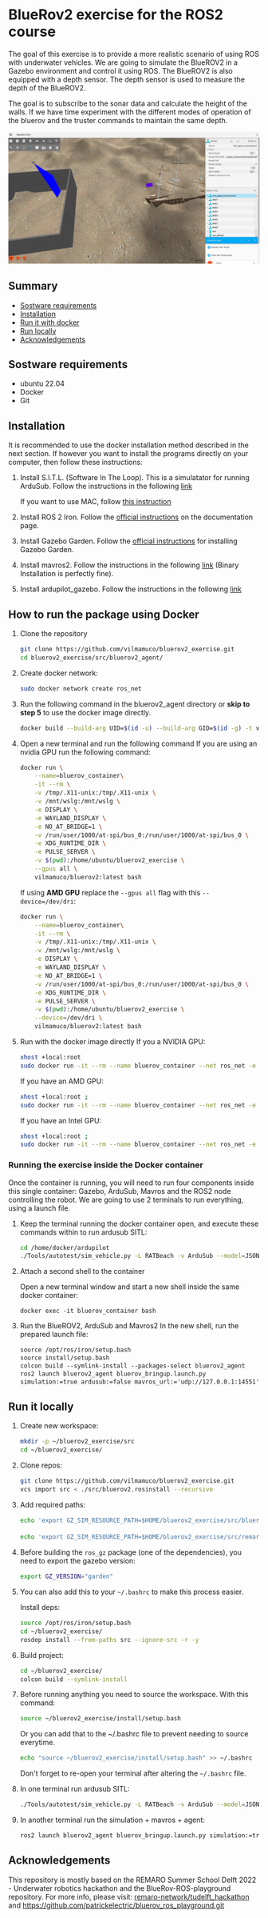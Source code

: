 
# BlueRov2 exercise for the ROS2 course 

The goal of this exercise is to provide a more realistic scenario of using ROS with underwater vehicles. We are going to simulate the BlueROV2 in a Gazebo environment and control it using ROS. The BlueROV2 is also equipped with a depth sensor. The depth sensor is used to measure the depth of the BlueROV2.

The goal is to subscribe to the sonar data and calculate the height of the walls. If we have time experiment with the different modes of operation of the bluerov and the truster commands to maintain the same depth.


![Gazebo](./runningGazebo.png)

## Summary
- [Sostware requirements](https://github.com/vilmamuco/bluerov2_exercise#sostware-requirements)
- [Installation](https://github.com/vilmamuco/bluerov2_exercise#installation)
- [Run it with docker](https://github.com/vilmamuco/bluerov2_exercise#how-to-run-the-package-using-docker)
- [Run locally](https://github.com/vilmamuco/bluerov2_exercise#run-it-locally)
- [Acknowledgements](https://github.com/vilmamuco/bluerov2_exercise#acknowledgements)

## Sostware requirements

- ubuntu 22.04
- Docker
- Git

## Installation

It is recommended to use the docker installation method described in the next section. If however you want to install the programs directly on your computer, then follow these instructions:

1. Install S.I.T.L. (Software In The Loop). This is a simulatator for running ArduSub. Follow the instructions in the following [link](https://ardupilot.org/dev/docs/building-setup-linux.html#building-setup-linux)

     If you want to use MAC, follow [this instruction](https://ardupilot.org/dev/docs/building-setup-mac.html)

2. Install ROS 2 Iron. Follow the [official instructions](https://docs.ros.org/en/iron/Installation/Ubuntu-Install-Debians.html) on the documentation page.

3. Install Gazebo Garden. Follow the [official instructions](https://gazebosim.org/docs/garden/install_ubuntu) for installing Gazebo Garden.

4. Install mavros2. Follow the instructions in the following [link](https://docs.px4.io/main/en/ros/mavros_installation.html) (Binary Installation is perfectly fine).

5. Install ardupilot_gazebo. Follow the instructions in the following [link](https://github.com/ArduPilot/ardupilot_gazebo/)

## How to run the package using Docker

1. Clone the repository
   ```Bash
   git clone https://github.com/vilmamuco/bluerov2_exercise.git
   cd bluerov2_exercise/src/bluerov2_agent/
   ```

2. Create docker network:

    ```Bash
    sudo docker network create ros_net
    ```

3. Run the following command in the bluerov2_agent directory or **skip to step 5** to use the docker image directly.

   ```Bash
   docker build --build-arg UID=$(id -u) --build-arg GID=$(id -g) -t vilmamuco/bluerov2:latest .
   ```
4. Open a new terminal and run the following command
   If you are using an nvidia GPU run the following command:

   ```Bash
   docker run \
       --name=bluerov_container\
       -it --rm \
       -v /tmp/.X11-unix:/tmp/.X11-unix \
       -v /mnt/wslg:/mnt/wslg \
       -e DISPLAY \
       -e WAYLAND_DISPLAY \
       -e NO_AT_BRIDGE=1 \
       -v /run/user/1000/at-spi/bus_0:/run/user/1000/at-spi/bus_0 \
       -e XDG_RUNTIME_DIR \
       -e PULSE_SERVER \
       -v $(pwd):/home/ubuntu/bluerov2_exercise \
       --gpus all \
       vilmamuco/bluerov2:latest bash
   ```
       
   If using **AMD GPU** replace the `--gpus all` flag with this `--device=/dev/dri`:

   ```Bash
   docker run \
       --name=bluerov_container\
       -it --rm \
       -v /tmp/.X11-unix:/tmp/.X11-unix \
       -v /mnt/wslg:/mnt/wslg \
       -e DISPLAY \
       -e WAYLAND_DISPLAY \
       -e NO_AT_BRIDGE=1 \
       -v /run/user/1000/at-spi/bus_0:/run/user/1000/at-spi/bus_0 \
       -e XDG_RUNTIME_DIR \
       -e PULSE_SERVER \
       -v $(pwd):/home/ubuntu/bluerov2_exercise \
       --device=/dev/dri \
       vilmamuco/bluerov2:latest bash
   ```
5. Run with the docker image directly
    If you a NVIDIA GPU:
    ```Bash
    xhost +local:root
    sudo docker run -it --rm --name bluerov_container --net ros_net -e DISPLAY=$DISPLAY -e NO_AT_BRIDGE=1 -v /run/user/1000/at-spi/bus_0:/run/user/1000/at-spi/bus_0  -v /tmp/.X11-unix:/tmp/.X11-unix:ro --gpus all vilmamuco/bluerov2:latest bash
    ```

    If you have an AMD GPU:
    ```Bash
    xhost +local:root ;
    sudo docker run -it --rm --name bluerov_container --net ros_net -e DISPLAY=$DISPLAY -v /tmp/.X11-unix:/tmp/.X11-unix:ro --device=/dev/dri --group-add video  vilmamuco/bluerov2:latest  bash
    ```

    If you have an Intel GPU:
    ```Bash
    xhost +local:root ;
    sudo docker run -it --rm --name bluerov_container --net ros_net -e DISPLAY=$DISPLAY -v /tmp/.X11-unix:/tmp/.X11-unix:ro --device=/dev/dri:/dev/dri  vilmamuco/bluerov2:latest bash
    ```


### Running the exercise inside the Docker container

Once the container is running, you will need to run four components inside this single container: Gazebo, ArduSub, Mavros and the ROS2 node controlling the robot.
We are going to use 2 terminals to run everything, using a launch file.


1. Keep the terminal running the docker container open, and execute these commands within to run ardusub SITL:
    ```Bash
    cd /home/docker/ardupilot
    ./Tools/autotest/sim_vehicle.py -L RATBeach -v ArduSub --model=JSON --out=udp:0.0.0.0:14551  --console
    ```
2. Attach a second shell to the container

   Open a new terminal window and start a new shell inside the same docker container:
   ```
   docker exec -it bluerov_container bash
   ```
3. Run the BlueROV2, ArduSub and Mavros2
   In the new shell, run the prepared launch file:
   ```
   source /opt/ros/iron/setup.bash
   source install/setup.bash
   colcon build --symlink-install --packages-select bluerov2_agent
   ros2 launch bluerov2_agent bluerov_bringup.launch.py simulation:=true ardusub:=false mavros_url:='udp://127.0.0.1:14551'
   ```

## Run it locally

1. Create new workspace:
    ```Bash
    mkdir -p ~/bluerov2_exercise/src
    cd ~/bluerov2_exercise/
    ```

2. Clone repos:
    ```Bash
    git clone https://github.com/vilmamuco/bluerov2_exercise.git
    vcs import src < ./src/bluerov2.rosinstall --recursive
    ```

3. Add required paths:
    ```Bash
    echo 'export GZ_SIM_RESOURCE_PATH=$HOME/bluerov2_exercise/src/bluerov2_ignition/models:$HOME/bluerov2_exercise/src/bluerov2_ignition/worlds:${GZ_SIM_RESOURCE_PATH}' >> ~/.bashrc

    echo 'export GZ_SIM_RESOURCE_PATH=$HOME/bluerov2_exercise/src/remaro_worlds/models:$HOME/bluerov2_exercise/src/remaro_worlds/worlds:${GZ_SIM_RESOURCE_PATH}' >> ~/.bashrc
    ```

4. Before building the `ros_gz` package (one of the dependencies), you need to export the gazebo version:

    ```Bash
    export GZ_VERSION="garden"
    ```
5. You can also add this to your `~/.bashrc` to make this process easier.

    Install deps:
    ```Bash
    source /opt/ros/iron/setup.bash
    cd ~/bluerov2_exercise/
    rosdep install --from-paths src --ignore-src -r -y
    ```

6. Build project:
    ```Bash
    cd ~/bluerov2_exercise/
    colcon build --symlink-install
    ```

7. Before running anything you need to source the workspace. With this command:

    ```Bash
    source ~/bluerov2_exercise/install/setup.bash
    ```

    Or you can add that to the ~/.bashrc file to prevent needing to source everytime.

    ```Bash
    echo "source ~/bluerov2_exercise/install/setup.bash" >> ~/.bashrc
    ```
    Don't forget to re-open your terminal after altering the `~/.bashrc` file.

8. In one terminal run ardusub SITL:
    ```Bash
    ./Tools/autotest/sim_vehicle.py -L RATBeach -v ArduSub --model=JSON --out=udp:0.0.0.0:14551  --console
    ```

9. In another terminal run the simulation + mavros + agent:
    ```Bash
    ros2 launch bluerov2_agent bluerov_bringup.launch.py simulation:=true ardusub:=false mavros_url:='udp://127.0.0.1:14551'
    ```

## Acknowledgements

This repository is mostly based on the REMARO Summer School Delft 2022 - Underwater robotics hackathon and the BlueRov-ROS-playground repository. For more info, please visit: <a href="https://github.com/remaro-network/tudelft_hackathon.git"> remaro-network/tudelft_hackathon</a> and https://github.com/patrickelectric/bluerov_ros_playground.git